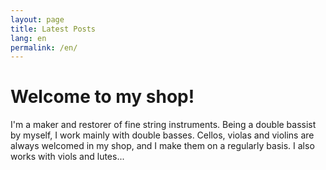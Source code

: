 ```yaml
---
layout: page
title: Latest Posts
lang: en
permalink: /en/
---
```


# Welcome to my shop!

I'm a maker and restorer of fine string instruments. Being a double bassist by myself, I work mainly with double basses. Cellos, violas and violins are always welcomed in my shop, and I make them on a regularly basis. I also works with viols and lutes...